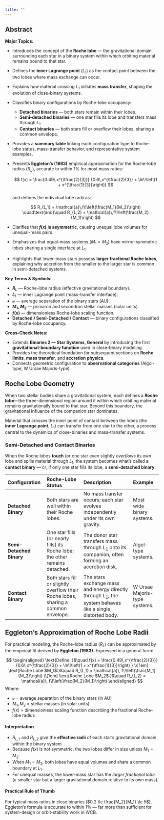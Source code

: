 ```yaml
---
title: ""
---
```


## Abstract  
**Major Topics:**  
- Introduces the concept of the **Roche lobe** — the gravitational domain surrounding each star in a binary system within which orbiting material remains bound to that star.  
- Defines the **inner Lagrange point** ($L_1$) as the contact point between the two lobes where mass exchange can occur.  
- Explains how material crossing $L_1$ initiates **mass transfer**, shaping the evolution of close-binary systems.  
- Classifies binary configurations by Roche-lobe occupancy:  
  - **Detached binaries** — both stars remain within their lobes.  
  - **Semi-detached binaries** — one star fills its lobe and transfers mass through $L_1$.  
  - **Contact binaries** — both stars fill or overflow their lobes, sharing a common envelope.  
- Provides a **summary table** linking each configuration type to Roche-lobe status, mass-transfer behavior, and representative system examples.  
- Presents **Eggleton’s (1983)** empirical approximation for the Roche-lobe radius ($R_L$), accurate to within 1% for most mass ratios:  

  $$
  f(x) =
  \frac{0.49\,x^{\tfrac{2}{3}}}
       {0.6\,x^{\tfrac{2}{3}} + \ln\!\left(1 + x^{\tfrac{1}{3}}\right)}
  $$  
  and defines the individual lobe radii as:  

  $$
  R_{L,1} = \mathcal{a}\,f\!\left(\frac{M_1}{M_2}\right)
  \quad\text{and}\quad
  R_{L,2} = \mathcal{a}\,f\!\left(\frac{M_2}{M_1}\right)
  $$
- Clarifies that **$f(x)$ is asymmetric**, causing unequal lobe volumes for unequal-mass pairs.  
- Emphasizes that equal-mass systems ($M_1 = M_2$) have mirror-symmetric lobes sharing a single interface at $L_1$.  
- Highlights that lower-mass stars possess **larger fractional Roche lobes**, explaining why accretion from the smaller to the larger star is common in semi-detached systems.  

**Key Terms & Symbols:**  
- **$R_L$** — Roche-lobe radius (effective gravitational boundary).  
- **$L_1$** — inner Lagrange point (mass-transfer interface).  
- **$\mathcal{a}$** — average separation of the binary stars (AU).  
- **$M_1$, $M_2$** — primaron and secondron stellar masses (solar units).  
- **$f(x)$** — dimensionless Roche-lobe scaling function.  
- **Detached / Semi-Detached / Contact** — binary configurations classified by Roche-lobe occupancy.  

**Cross-Check Notes:**  
- Extends **Binaries 2 — Star Systems, General** by introducing the first **gravitational-boundary function** used in close-binary modeling.  
- Provides the theoretical foundation for subsequent sections on **Roche limits**, **mass transfer**, and **accretion physics**.  
- Connects geometric configuration to **observational categories** (Algol-type, W Ursae Majoris-type).  

## Roche Lobe Geometry
When two stellar bodies share a gravitational system, each defines a **Roche lobe**—the three-dimensional region around it within which orbiting material remains gravitationally bound to that star.  Beyond this boundary, the gravitational influence of the companion star dominates.  

Material that crosses the inner point of contact between the lobes (the **inner Lagrange point**, $L_1$) can transfer from one star to the other, a process central to the dynamics of close-binaries and mass-transfer systems.

### Semi-Detached and Contact Binaries
When the Roche lobes **touch** (or one star even slightly *overflows* its own lobe and spills material through $L_1$, the system becomes what’s called a **contact binary** — or, if only one star fills its lobe, a **semi-detached binary**.

| Configuration            | Roche-Lobe Status                                                                  | Description                                                                                                  | Example                       |
| :----------------------- | :--------------------------------------------------------------------------------- | :----------------------------------------------------------------------------------------------------------- | :---------------------------- |
| **Detached Binary**      | Both stars are well within their Roche lobes.                                      | No mass transfer occurs; each star evolves independently under its own gravity.                              | Most wide binary systems.     |
| **Semi-Detached Binary** | One star fills (or nearly fills) its Roche lobe; the other remains detached.       | The donor star transfers mass through $L_1$ onto its companion, often forming an accretion disk.             | Algol-type systems.           |
| **Contact Binary**       | Both stars fill or slightly overflow their Roche lobes, sharing a common envelope. | The stars exchange mass and energy directly through $L_1$; the system behaves like a single, distorted body. | W Ursae Majoris-type systems. |

## Eggleton’s Approximation of Roche Lobe Radii

For practical modeling, the Roche-lobe radius ($R_L$) can be approximated by the empirical fit derived by **Eggleton (1983)**.  Expressed in a general form:

$$
\begin{aligned}
\text{Define: }&\quad
f(x) =
\frac{0.49\,x^{\tfrac{2}{3}}}
     {0.6\,x^{\tfrac{2}{3}} +
	     \ln\!\left(1 + x^{\tfrac{1}{3}}\right)
	 } \\[1em]
\text{Roche Lobe $M_1$:}&\quad R_{L,1} = \mathcal{a}\,
	f\!\left(\frac{M_1}{M_2}\right) \\[1em]
\text{Roche Lobe $M_2$:}&\quad R_{L,2} = \mathcal{a}\,
	f\!\left(\frac{M_2}{M_1}\right)
\end{aligned}
$$
Where:
- $\mathcal{a}$ = average separation of the binary stars (in AU)  
- $M_1,\,M_2$ = stellar masses (in solar units)  
- $f(x)$ = dimensionless scaling function describing the fractional Roche-lobe radius  

#### Interpretation
- $R_{L,1}$ and $R_{L,2}$ give the **effective radii** of each star’s gravitational domain within the binary system.  
- Because $f(x)$ is not symmetric, the two lobes differ in size unless $M_1 = M_2$.  
- When $M_1 = M_2$, both lobes have equal volumes and share a common boundary at $L_1$.  
- For unequal masses, the lower-mass star has the *larger fractional lobe* (a smaller star but a larger gravitational domain relative to its own mass).  

#### Practical Rule of Thumb
For typical mass ratios in close binaries ($0.2 \le \frac{M_2}{M_1} \le 5$), Eggleton’s formula is accurate to within 1% — far more than sufficient for system-design or orbit-stability work in WCB.  

